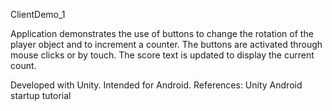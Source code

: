 ClientDemo_1

Application demonstrates the use of buttons to change the rotation of the player object and to increment a counter. The buttons are activated through mouse clicks or by touch. The score text is updated to display the current count.

Developed with Unity.
Intended for Android.
References:
	Unity Android startup tutorial